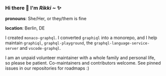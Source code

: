 ### Hi there 👋 I'm *Rikki* ~ :sparkles:

**pronouns**: She/Her, or they/them is fine

**location**: Berlin, DE


I created `monaco-graphql`. I converted `graphiql` into a monorepo, and I help maintain `graphiql`, `graphql-playground`, the `graphql-language-service-server` and `vscode-graphql`. 

I am an unpaid volunteer maintainer with a whole family and personal life, so please be patient. Co-maintainers and contributors welcome. See pinned issues in our repositories for roadmaps :)

